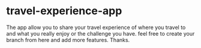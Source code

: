 # travel-experience-app
The app allow you to share your travel experience of where you travel to and what you really enjoy or the challenge you have. feel free to create your branch from here and add more features. Thanks. 
